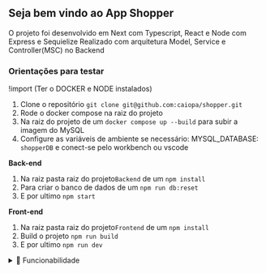 ## Seja bem vindo ao App Shopper

O projeto foi desenvolvido em Next com Typescript, React e Node com Express e Sequielize
Realizado com arquitetura Model, Service e Controller(MSC) no Backend

### Orientações para testar

!import (Ter o DOCKER e NODE instalados)

 1. Clone o repositório `git clone git@github.com:caiopa/shopper.git`
 2. Rode o docker compose na raiz do projeto
 3. Na raiz do projeto de um `docker compose up --build` para subir a imagem do MySQL
 4. Configure as variáveis de ambiente se necessário:  MYSQL_DATABASE: `shopperDB` e conect-se pelo workbench ou vscode

**Back-end**
 1. Na raiz pasta raiz do projeto`Backend` de um `npm install`
 2. Para criar o banco de dados de um `npm run db:reset`
 3. E por ultimo `npm start`

**Front-end**
 1. Na raiz pasta raiz do projeto`Frontend` de um `npm install`
 2. Build o projeto `npm run build`
 3. E por ultimo `npm run dev`

<details>
<summary> 🔰 Funcionabilidade </summary><br />
 
 1. É possivel ver os produtos na pagina inicial vindo do banco de dados
 2. É possivel editar qualquer produto existente no banco de dados (validações com zod)
 3. É possivel registrar um novo produto (validações com zod)
 4. É possivel editar os produtos pelo input se enviado um arquivo correto (2 colunas sendo code e new_price)(Não foi Feito validação)
 Obs: Para conseguir editar pelo arquivo csv o arquivo precisa esta dentro da pasta `shopper/frontend/src/app/file/`


</details><br />
